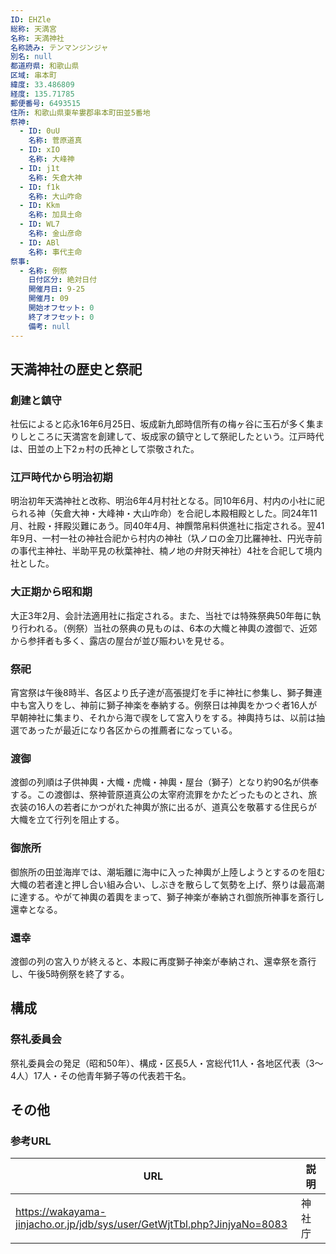 ```yaml
---
ID: EHZle
総称: 天満宮
名称: 天満神社
名称読み: テンマンジンジャ
別名: null
都道府県: 和歌山県
区域: 串本町
緯度: 33.486809
経度: 135.71785
郵便番号: 6493515
住所: 和歌山県東牟婁郡串本町田並5番地
祭神:
  - ID: 0uU
    名称: 菅原道真
  - ID: xIO
    名称: 大峰神
  - ID: j1t
    名称: 矢倉大神
  - ID: f1k
    名称: 大山咋命
  - ID: Kkm
    名称: 加具土命
  - ID: WL7
    名称: 金山彦命
  - ID: ABl
    名称: 事代主命
祭事:
  - 名称: 例祭
    日付区分: 絶対日付
    開催月日: 9-25
    開催月: 09
    開始オフセット: 0
    終了オフセット: 0
    備考: null
---
```


## 天満神社の歴史と祭祀

### 創建と鎮守

社伝によると応永16年6月25日、坂成新九郎時信所有の梅ヶ谷に玉石が多く集まりしところに天満宮を創建して、坂成家の鎮守として祭祀したという。江戸時代は、田並の上下2ヵ村の氏神として崇敬された。

### 江戸時代から明治初期

明治初年天満神社と改称、明治6年4月村社となる。同10年6月、村内の小社に祀られる神（矢倉大神・大峰神・大山咋命）を合祀し本殿相殿とした。同24年11月、社殿・拝殿災難にあう。同40年4月、神饌幣帛料供進社に指定される。翌41年9月、一村一社の神社合祀から村内の神社（圦ノロの金刀比羅神社、円光寺前の事代主神社、半助平見の秋葉神社、楠ノ地の弁財天神社）4社を合祀して境内社とした。

### 大正期から昭和期

大正3年2月、会計法適用社に指定される。また、当社では特殊祭典50年毎に執り行われる。（例祭）当社の祭典の見ものは、6本の大幟と神輿の渡御で、近郊から参拝者も多く、露店の屋台が並び賑わいを見せる。

### 祭祀

宵宮祭は午後8時半、各区より氏子達が高張提灯を手に神社に参集し、獅子舞連中も宮入りをし、神前に獅子神楽を奉納する。例祭日は神輿をかつぐ者16人が早朝神社に集まり、それから海で禊をして宮入りをする。神輿持ちは、以前は抽選であったが最近になり各区からの推薦者になっている。

### 渡御

渡御の列順は子供神輿・大幟・虎幟・神輿・屋台（獅子）となり約90名が供奉する。この渡御は、祭神菅原道真公の太宰府流罪をかたどったものとされ、旅衣装の16人の若者にかつがれた神輿が旅に出るが、道真公を敬慕する住民らが大幟を立て行列を阻止する。

### 御旅所

御旅所の田並海岸では、潮垢離に海中に入った神輿が上陸しようとするのを阻む大幟の若者達と押し合い組み合い、しぶきを散らして気勢を上げ、祭りは最高潮に達する。やがて神輿の着輿をまって、獅子神楽が奉納され御旅所神事を斎行し還幸となる。

### 還幸

渡御の列の宮入りが終えると、本殿に再度獅子神楽が奉納され、還幸祭を斎行し、午後5時例祭を終了する。

## 構成

### 祭礼委員会

祭礼委員会の発足（昭和50年）、構成・区長5人・宮総代11人・各地区代表（3～4人）17人・その他青年獅子等の代表若干名。

## その他

### 参考URL

| URL                                                                      | 説明   |
| ------------------------------------------------------------------------ | ------ |
| https://wakayama-jinjacho.or.jp/jdb/sys/user/GetWjtTbl.php?JinjyaNo=8083 | 神社庁 |
